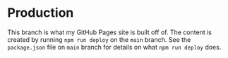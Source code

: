 # Production
This branch is what my GitHub Pages site is built off of. The content is created by running `npm run deploy` on the `main` branch. See the `package.json` file on `main` branch for details on what `npm run deploy` does.
